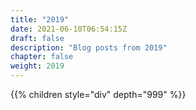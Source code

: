 ```yaml
---
title: "2019"
date: 2021-06-10T06:54:15Z
draft: false
description: "Blog posts from 2019"
chapter: false
weight: 2019
---
```


{{% children style="div" depth="999" %}}
